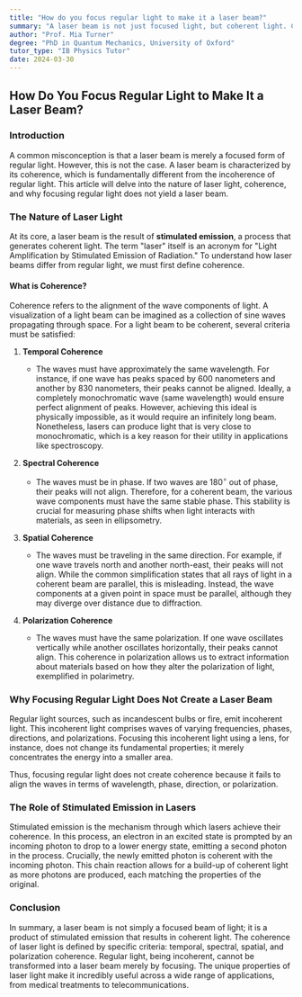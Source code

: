 ```yaml
---
title: "How do you focus regular light to make it a laser beam?"
summary: "A laser beam is not just focused light, but coherent light. Coherent light has waves that are in phase, have the same wavelength, direction, and polarization. This is achieved through stimulated emission, where an electron is excited and emits a photon that is coherent with the original photon. This process repeats, creating a coherent beam. Focusing regular light doesn't create coherence, only concentrates its energy."
author: "Prof. Mia Turner"
degree: "PhD in Quantum Mechanics, University of Oxford"
tutor_type: "IB Physics Tutor"
date: 2024-03-30
---
```


## How Do You Focus Regular Light to Make It a Laser Beam?

### Introduction
A common misconception is that a laser beam is merely a focused form of regular light. However, this is not the case. A laser beam is characterized by its coherence, which is fundamentally different from the incoherence of regular light. This article will delve into the nature of laser light, coherence, and why focusing regular light does not yield a laser beam.

### The Nature of Laser Light
At its core, a laser beam is the result of **stimulated emission**, a process that generates coherent light. The term "laser" itself is an acronym for "Light Amplification by Stimulated Emission of Radiation." To understand how laser beams differ from regular light, we must first define coherence.

#### What is Coherence?
Coherence refers to the alignment of the wave components of light. A visualization of a light beam can be imagined as a collection of sine waves propagating through space. For a light beam to be coherent, several criteria must be satisfied:

1. **Temporal Coherence**
   - The waves must have approximately the same wavelength. For instance, if one wave has peaks spaced by $600$ nanometers and another by $830$ nanometers, their peaks cannot be aligned. Ideally, a completely monochromatic wave (same wavelength) would ensure perfect alignment of peaks. However, achieving this ideal is physically impossible, as it would require an infinitely long beam. Nonetheless, lasers can produce light that is very close to monochromatic, which is a key reason for their utility in applications like spectroscopy.

2. **Spectral Coherence**
   - The waves must be in phase. If two waves are $180^{\circ}$ out of phase, their peaks will not align. Therefore, for a coherent beam, the various wave components must have the same stable phase. This stability is crucial for measuring phase shifts when light interacts with materials, as seen in ellipsometry.

3. **Spatial Coherence**
   - The waves must be traveling in the same direction. For example, if one wave travels north and another north-east, their peaks will not align. While the common simplification states that all rays of light in a coherent beam are parallel, this is misleading. Instead, the wave components at a given point in space must be parallel, although they may diverge over distance due to diffraction.

4. **Polarization Coherence**
   - The waves must have the same polarization. If one wave oscillates vertically while another oscillates horizontally, their peaks cannot align. This coherence in polarization allows us to extract information about materials based on how they alter the polarization of light, exemplified in polarimetry.

### Why Focusing Regular Light Does Not Create a Laser Beam
Regular light sources, such as incandescent bulbs or fire, emit incoherent light. This incoherent light comprises waves of varying frequencies, phases, directions, and polarizations. Focusing this incoherent light using a lens, for instance, does not change its fundamental properties; it merely concentrates the energy into a smaller area. 

Thus, focusing regular light does not create coherence because it fails to align the waves in terms of wavelength, phase, direction, or polarization. 

### The Role of Stimulated Emission in Lasers
Stimulated emission is the mechanism through which lasers achieve their coherence. In this process, an electron in an excited state is prompted by an incoming photon to drop to a lower energy state, emitting a second photon in the process. Crucially, the newly emitted photon is coherent with the incoming photon. This chain reaction allows for a build-up of coherent light as more photons are produced, each matching the properties of the original.

### Conclusion
In summary, a laser beam is not simply a focused beam of light; it is a product of stimulated emission that results in coherent light. The coherence of laser light is defined by specific criteria: temporal, spectral, spatial, and polarization coherence. Regular light, being incoherent, cannot be transformed into a laser beam merely by focusing. The unique properties of laser light make it incredibly useful across a wide range of applications, from medical treatments to telecommunications.
    